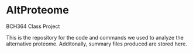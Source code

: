# AltProteome
BCH364 Class Project 

This is the repository for the code and commands we used to analyze the alternative proteome. Additonally, summary files produced are stored here.
